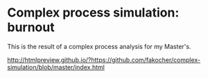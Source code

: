 # Complex process simulation: burnout

This is the result of a complex process analysis for my Master's.

http://htmlpreview.github.io/?https://github.com/fakocher/complex-simulation/blob/master/index.html
